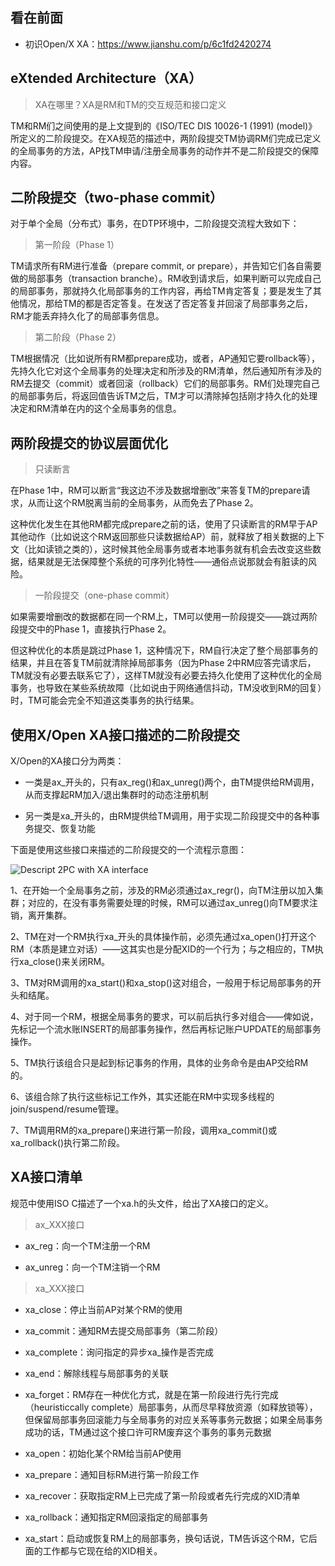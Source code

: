看在前面
-------

* 初识Open/X XA：https://www.jianshu.com/p/6c1fd2420274

eXtended Architecture（XA）
------

> XA在哪里？XA是RM和TM的交互规范和接口定义

TM和RM们之间使用的是上文提到的《ISO/TEC DIS 10026-1 (1991) (model)》所定义的二阶段提交。在XA规范的描述中，两阶段提交TM协调RM们完成已定义的全局事务的方法，AP找TM申请/注册全局事务的动作并不是二阶段提交的保障内容。

二阶段提交（two-phase commit）
------

对于单个全局（分布式）事务，在DTP环境中，二阶段提交流程大致如下：

> 第一阶段（Phase 1）

TM请求所有RM进行准备（prepare commit, or prepare），并告知它们各自需要做的局部事务（transaction branche）。RM收到请求后，如果判断可以完成自己的局部事务，那就持久化局部事务的工作内容，再给TM肯定答复；要是发生了其他情况，那给TM的都是否定答复。在发送了否定答复并回滚了局部事务之后，RM才能丢弃持久化了的局部事务信息。

> 第二阶段（Phase 2）

TM根据情况（比如说所有RM都prepare成功，或者，AP通知它要rollback等），先持久化它对这个全局事务的处理决定和所涉及的RM清单，然后通知所有涉及的RM去提交（commit）或者回滚（rollback）它们的局部事务。RM们处理完自己的局部事务后，将返回值告诉TM之后，TM才可以清除掉包括刚才持久化的处理决定和RM清单在内的这个全局事务的信息。

两阶段提交的协议层面优化
------

> 只读断言

在Phase 1中，RM可以断言“我这边不涉及数据增删改”来答复TM的prepare请求，从而让这个RM脱离当前的全局事务，从而免去了Phase 2。

这种优化发生在其他RM都完成prepare之前的话，使用了只读断言的RM早于AP其他动作（比如说这个RM返回那些只读数据给AP）前，就释放了相关数据的上下文（比如读锁之类的），这时候其他全局事务或者本地事务就有机会去改变这些数据，结果就是无法保障整个系统的可序列化特性——通俗点说那就会有脏读的风险。

> 一阶段提交（one-phase commit）

如果需要增删改的数据都在同一个RM上，TM可以使用一阶段提交——跳过两阶段提交中的Phase 1，直接执行Phase 2。

但这种优化的本质是跳过Phase 1，这种情况下，RM自行决定了整个局部事务的结果，并且在答复TM前就清除掉局部事务（因为Phase 2中RM应答完请求后，TM就没有必要去联系它了），这样TM就没有必要去持久化使用了这种优化的全局事务，也导致在某些系统故障（比如说由于网络通信抖动，TM没收到RM的回复）时，TM可能会完全不知道这类事务的执行结果。

使用X/Open XA接口描述的二阶段提交
------

X/Open的XA接口分为两类：

* 一类是ax_开头的，只有ax_reg()和ax_unreg()两个，由TM提供给RM调用，从而支撑起RM加入/退出集群时的动态注册机制

* 另一类是xa_开头的，由RM提供给TM调用，用于实现二阶段提交中的各种事务提交、恢复功能

下面是使用这些接口来描述的二阶段提交的一个流程示意图：

![Descript 2PC with XA interface](https://github.com/DemoTransfer/MUYI/blob/master/docs/%E5%88%86%E5%B8%83%E5%BC%8F%E7%90%86%E8%AE%BA/picture/2-PC-XA-Interface.png)

1、在开始一个全局事务之前，涉及的RM必须通过ax_regr()，向TM注册以加入集群；对应的，在没有事务需要处理的时候，RM可以通过ax_unreg()向TM要求注销，离开集群。

2、TM在对一个RM执行xa_开头的具体操作前，必须先通过xa_open()打开这个RM（本质是建立对话）——这其实也是分配XID的一个行为；与之相应的，TM执行xa_close()来关闭RM。

3、TM对RM调用的xa_start()和xa_stop()这对组合，一般用于标记局部事务的开头和结尾。

4、对于同一个RM，根据全局事务的要求，可以前后执行多对组合——俾如说，先标记一个流水账INSERT的局部事务操作，然后再标记账户UPDATE的局部事务操作。

5、TM执行该组合只是起到标记事务的作用，具体的业务命令是由AP交给RM的。

6、该组合除了执行这些标记工作外，其实还能在RM中实现多线程的join/suspend/resume管理。

7、TM调用RM的xa_prepare()来进行第一阶段，调用xa_commit()或xa_rollback()执行第二阶段。

XA接口清单
------

规范中使用ISO C描述了一个xa.h的头文件，给出了XA接口的定义。

> ax_XXX接口

* ax_reg：向一个TM注册一个RM

* ax_unreg：向一个TM注销一个RM

> xa_XXX接口

* xa_close：停止当前AP对某个RM的使用

* xa_commit：通知RM去提交局部事务（第二阶段）

* xa_complete：询问指定的异步xa_操作是否完成

* xa_end：解除线程与局部事务的关联

* xa_forget：RM存在一种优化方式，就是在第一阶段进行先行完成（heuristiccally complete）局部事务，从而尽早释放资源（如释放锁等），但保留局部事务回滚能力与全局事务的对应关系等事务元数据；如果全局事务成功的话，TM通过这个接口许可RM废弃这个事务的事务元数据

* xa_open：初始化某个RM给当前AP使用

* xa_prepare：通知目标RM进行第一阶段工作

* xa_recover：获取指定RM上已完成了第一阶段或者先行完成的XID清单

* xa_rollback：通知指定RM回滚指定的局部事务

* xa_start：启动或恢复RM上的局部事务，换句话说，TM告诉这个RM，它后面的工作都与它现在给的XID相关。
